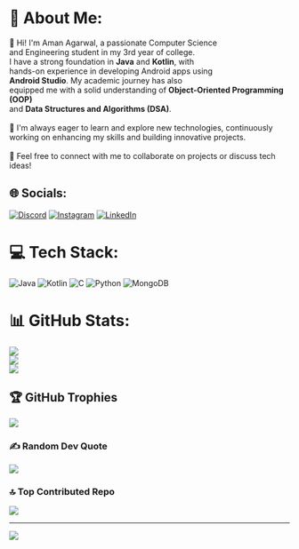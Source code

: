 # 💫 About Me:
👋 Hi! I'm Aman Agarwal, a passionate Computer Science<br> and Engineering student in my 3rd year of college.<br> I have a strong foundation in **Java** and **Kotlin**, with <br>hands-on experience in developing Android apps using<br> **Android Studio**. My academic journey has also<br> equipped me with a solid understanding of **Object-Oriented Programming (OOP)**<br> and **Data Structures and Algorithms (DSA)**. <br><br>🚀 I'm always eager to learn and explore new technologies, continuously working on enhancing my skills and building innovative projects.<br><br>🤝 Feel free to connect with me to collaborate on projects or discuss tech ideas!


## 🌐 Socials:
[![Discord](https://img.shields.io/badge/Discord-%237289DA.svg?logo=discord&logoColor=white)](https://discord.gg/a_man_n) [![Instagram](https://img.shields.io/badge/Instagram-%23E4405F.svg?logo=Instagram&logoColor=white)](https://instagram.com/_._amanagarwal) [![LinkedIn](https://img.shields.io/badge/LinkedIn-%230077B5.svg?logo=linkedin&logoColor=white)](https://linkedin.com/in/https://www.linkedin.com/in/aman113/) 

# 💻 Tech Stack:
![Java](https://img.shields.io/badge/java-%23ED8B00.svg?style=flat&logo=openjdk&logoColor=white) ![Kotlin](https://img.shields.io/badge/kotlin-%237F52FF.svg?style=flat&logo=kotlin&logoColor=white) ![C](https://img.shields.io/badge/c-%2300599C.svg?style=flat&logo=c&logoColor=white) ![Python](https://img.shields.io/badge/python-3670A0?style=flat&logo=python&logoColor=ffdd54) ![MongoDB](https://img.shields.io/badge/MongoDB-%234ea94b.svg?style=flat&logo=mongodb&logoColor=white)
# 📊 GitHub Stats:
![](https://github-readme-stats.vercel.app/api?username=agarwal-a-man&theme=dark&hide_border=false&include_all_commits=false&count_private=false)<br/>
![](https://github-readme-streak-stats.herokuapp.com/?user=agarwal-a-man&theme=dark&hide_border=false)<br/>
![](https://github-readme-stats.vercel.app/api/top-langs/?username=agarwal-a-man&theme=dark&hide_border=false&include_all_commits=false&count_private=false&layout=compact)

## 🏆 GitHub Trophies
![](https://github-profile-trophy.vercel.app/?username=agarwal-a-man&theme=gruvbox&no-frame=false&no-bg=true&margin-w=4)

### ✍️ Random Dev Quote
![](https://quotes-github-readme.vercel.app/api?type=horizontal&theme=radical)

### 🔝 Top Contributed Repo
![](https://github-contributor-stats.vercel.app/api?username=agarwal-a-man&limit=5&theme=dark&combine_all_yearly_contributions=true)

---
[![](https://visitcount.itsvg.in/api?id=agarwal-a-man&icon=0&color=0)](https://visitcount.itsvg.in)

<!-- Proudly created with GPRM ( https://gprm.itsvg.in ) -->
